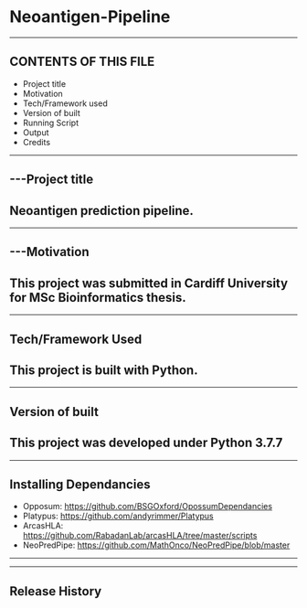 # Neoantigen-Pipeline

------------------------------------------------------------------------------------
CONTENTS OF THIS FILE
-----------------------
   
 * Project title
 * Motivation
 * Tech/Framework used
 * Version of built
 * Running Script
 * Output
 * Credits
 
------------------------------------------------------------------------------------
---Project title
----------------
Neoantigen prediction pipeline. 
------------------------------------------------------------------------------------

------------------------------------------------------------------------------------
---Motivation
-------------
This project was submitted in Cardiff University for MSc Bioinformatics thesis.
------------------------------------------------------------------------------------

------------------------------------------------------------------------------------
Tech/Framework Used
-------------------
This project is built with Python.
------------------------------------------------------------------------------------

------------------------------------------------------------------------------------
Version of built
----------------
This project was developed under Python 3.7.7 
------------------------------------------------------------------------------------

------------------------------------------------------------------------------------
Installing Dependancies
--------------

* Opposum: https://github.com/BSGOxford/OpossumDependancies
* Platypus: https://github.com/andyrimmer/Platypus
* ArcasHLA: https://github.com/RabadanLab/arcasHLA/tree/master/scripts
* NeoPredPipe:   https://github.com/MathOnco/NeoPredPipe/blob/master
------------------------------------------------------------------------------------

------------------------------------------------------------------------------------
Release History
-----------------------
